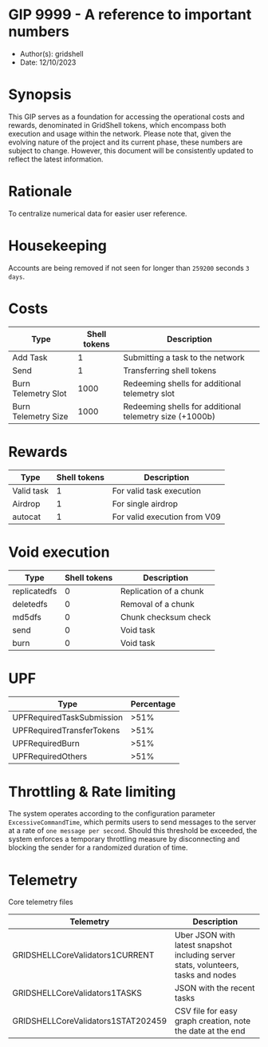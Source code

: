 # GIP 9999 - A reference to important numbers

- Author(s): gridshell
- Date: 12/10/2023

# Synopsis
This GIP serves as a foundation for accessing the operational costs and rewards, denominated in GridShell tokens, which encompass both execution and usage within the network. 
Please note that, given the evolving nature of the project and its current phase, these numbers are subject to change. However, this document will be consistently updated to reflect the latest information.

# Rationale
To centralize numerical data for easier user reference.

# Housekeeping

Accounts are being removed if not seen for longer than `259200` seconds `3 days`.

# Costs

| Type  | Shell tokens | Description |
| ------------- | ------------- | ------------- |
| Add Task  | 1  | Submitting a task to the network  |
| Send  | 1  | Transferring shell tokens  |
| Burn Telemetry Slot  | 1000  | Redeeming shells for additional telemetry slot |
| Burn Telemetry Size  | 1000  | Redeeming shells for additional telemetry size (+1000b) |

# Rewards

| Type  | Shell tokens | Description |
| ------------- | ------------- | ------------- |
| Valid task  | 1  | For valid task execution  |
| Airdrop  | 1  | For single airdrop  |
| autocat  | 1 | For valid execution from V09 |

# Void execution 

| Type  | Shell tokens | Description |
| ------------- | ------------- | ------------- | 
| replicatedfs  | 0  | Replication of a chunk |
| deletedfs  | 0 | Removal of a chunk |
| md5dfs  | 0 | Chunk checksum check |
| send  | 0 | Void task |
| burn  | 0 | Void task |

# UPF 

| Type | Percentage |
| ---- | ---------- |
| UPFRequiredTaskSubmission | >51% |
| UPFRequiredTransferTokens | >51% |
| UPFRequiredBurn | >51% |
| UPFRequiredOthers | >51% |

# Throttling & Rate limiting

The system operates according to the configuration parameter `ExcessiveCommandTime`, which permits users to send messages to the server at a rate of `one message per second`. Should this threshold be exceeded, the system enforces a temporary throttling measure by disconnecting and blocking the sender for a randomized duration of time.

# Telemetry

Core telemetry files

| Telemetry | Description |
| --------- | ----------- |
| GRIDSHELLCoreValidators1CURRENT | Uber JSON with latest snapshot including server stats, volunteers, tasks and nodes |
| GRIDSHELLCoreValidators1TASKS | JSON with the recent tasks |
| GRIDSHELLCoreValidators1STAT202459 | CSV file for easy graph creation, note the date at the end |

